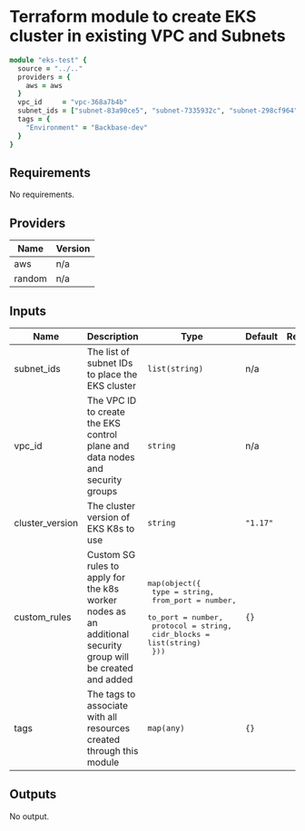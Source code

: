 # Terraform module to create EKS cluster in existing VPC and Subnets

```ruby
module "eks-test" {
  source = "../.."
  providers = {
    aws = aws
  }
  vpc_id     = "vpc-368a7b4b"
  subnet_ids = ["subnet-83a90ce5", "subnet-7335932c", "subnet-298cf964", "subnet-f349e9d2", "subnet-5d62fd53"]
  tags = {
    "Environment" = "Backbase-dev"
  }
}
```

## Requirements

No requirements.

## Providers

| Name | Version |
|------|---------|
| aws | n/a |
| random | n/a |

## Inputs

| Name | Description | Type | Default | Required |
|------|-------------|------|---------|:--------:|
| subnet\_ids | The list of subnet IDs to place the EKS cluster | `list(string)` | n/a | yes |
| vpc\_id | The VPC ID to create the EKS control plane and data nodes and security groups | `string` | n/a | yes |
| cluster\_version | The cluster version of EKS K8s to use | `string` | `"1.17"` | no |
| custom\_rules | Custom SG rules to apply for the k8s worker nodes as an additional security group will be created and added | <pre>map(object({<br>    type        = string,<br>    from_port   = number,<br>    to_port     = number,<br>    protocol    = string,<br>    cidr_blocks = list(string)<br>  }))</pre> | `{}` | no |
| tags | The tags to associate with all resources created through this module | `map(any)` | `{}` | no |

## Outputs

No output.

